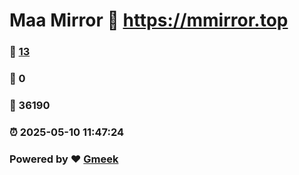# Maa Mirror :link: https://mmirror.top 
### :page_facing_up: [13](https://mmirror.top/tag.html) 
### :speech_balloon: 0 
### :hibiscus: 36190 
### :alarm_clock: 2025-05-10 11:47:24 
### Powered by :heart: [Gmeek](https://github.com/Meekdai/Gmeek)

